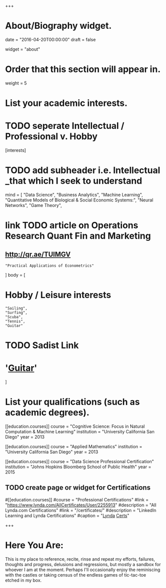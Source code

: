 +++
# About/Biography widget.

date = "2016-04-20T00:00:00"
draft = false

widget = "about"

# Order that this section will appear in.
weight = 5

# List your academic interests.
# TODO seperate Intellectual / Professional v. Hobby
[interests]
# TODO add subheader i.e. Intellectual _that which I seek to understand
  mind = [
    "Data Science",
    "Business Analytics",
    "Machine Learning",
    "Quantitative Models of Biological & Social Economic Systems:",
    "Neural Networks",
    "Game Theory",
# link TODO article on Operations Research Quant Fin and Marketing
## http://qr.ae/TUIMGV
    "Practical Applications of Econometrics"
  ]
  body = [
# Hobby / Leisure interests
    "Sailing",
    "Surfing",
    "Scuba",
    "Tennis",
    "Guitar"
# TODO Sadist Link
#    '<a href="http://jerad.xyz/experience/sadist-montage/">Guitar</a>'
  ]

# List your qualifications (such as academic degrees).
[[education.courses]]
  course = "Cognitive Science: Focus in Natural Computation & Machine Learning"
  institution = "University California San Diego"
  year = 2013

[[education.courses]]
  course = "Applied Mathematics"
  institution = "University California San Diego"
  year = 2013

[[education.courses]]
  course = "Data Science Professional Certification"
  institution = "Johns Hopkins Bloomberg School of Public Health"
  year = 2015

## TODO create page or widget for Certifications
#[[education.courses]]
  #course = "Professional Certifications"
  #link = "https://www.lynda.com/AllCertificates/User/2255913"
  #description = "All Lynda.com Certifications"
  #link = "/certificates/"
  #description = "LinkedIn Learning and Lynda Certifications"
  #caption = "[Lynda](https://www.lynda.com/AllCertificates/User/2255913) <a href='https://www.lynda.com/AllCertificates/User/2255913'>Certs</a>"

+++

# Here You Are:

This is my place to reference, recite, rinse and repeat my efforts, failures, thoughts and progress, delusions and regressions, but mostly a sandbox for whoever I am at the moment. Perhaps I'll occasionally enjoy the reminiscing with the castles or taking census of the endless games of tic-tac-toe etched in my box.
